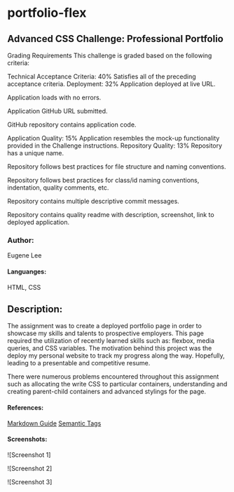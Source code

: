 # portfolio-flex

## Advanced CSS Challenge: Professional Portfolio
Grading Requirements
This challenge is graded based on the following criteria:

Technical Acceptance Criteria: 40%
Satisfies all of the preceding acceptance criteria.
Deployment: 32%
Application deployed at live URL.

Application loads with no errors.

Application GitHub URL submitted.

GitHub repository contains application code.

Application Quality: 15%
Application resembles the mock-up functionality provided in the Challenge instructions.
Repository Quality: 13%
Repository has a unique name.

Repository follows best practices for file structure and naming conventions.

Repository follows best practices for class/id naming conventions, indentation, quality comments, etc.

Repository contains multiple descriptive commit messages.

Repository contains quality readme with description, screenshot, link to deployed application.

### Author:
Eugene Lee

#### Languanges:
HTML, CSS

## Description:
The assignment was to create a deployed portfolio page in order to showcase my skills and talents to prospective employers. This page required the utilization of recently learned skills such as: flexbox, media queries, and CSS variables. The motivation behind this project was the deploy my personal website to track my progress along the way. Hopefully, leading to a presentable and competitive resume. 

There were numerous problems encountered throughout this assignment such as allocating the write CSS to particular containers, understanding and creating parent-child containers and advanced stylings for the page. 

#### References:
[Markdown Guide](https://guides.github.com/features/mastering-markdown/)
[Semantic Tags](https://www.w3schools.com/html/html5_semantic_elements.asp#:~:text=A%20semantic%20element%20clearly%20describes,%3E%20%2D%20Clearly%20defines%20its%20content.)


#### Screenshots:

![Screenshot 1]

![Screenshot 2]

![Screenshot 3]